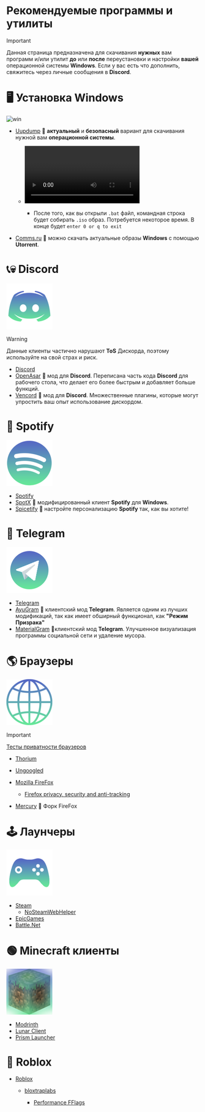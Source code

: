 # Рекомендуемые программы и утилиты
> [!Important]
> Данная страница предназначена для скачивания **нужных** вам программ и/или утилит **до** или **после** переустановки и настройки **вашей** операционной системы **Windows**. Если у вас есть что дополнить, свяжитесь через личные сообщения в **Discord**.

# 🖥️ Установка Windows

![win](https://github.com/user-attachments/assets/a3f9f159-d6b7-4f07-bde2-8b811f16a8a6)

- [Uupdump](https://uupdump.net/) 🔸 **актуальный** и **безопасный** вариант для скачивания нужной вам **операционной системы**. 

  - ![Гайд по установке](https://github.com/Seniroad/Computer-RU-Setup-guide/blob/cf5c14d21d13b27921eae392ae1ccbbefa61316b/docs/uupdump_guide.mp4)

     - После того, как вы открыли `.bat` файл, командная строка будет собирать `.iso` образ. Потребуется некоторое время. В конце будет `enter 0 or q to exit`

- [Comms.ru](https://www.comss.ru/page.php?id=10053) 🔸 можно скачать актуальные образы **Windows** с помощью **Utorrent**.


# 📞💀 Discord

![alt text](discord_update.png)

> [!WARNING]
> Данные клиенты частично нарушают **ToS** Дискорда, поэтому используйте на свой страх и риск.
- [Discord](https://discord.com/)
- [OpenAsar](https://openasar.dev/) 🔹 мод для **Discord**. Переписана часть кода **Discord** для рабочего стола, что делает его более быстрым и добавляет больше функций.
- [Vencord](https://vencord.dev/) 🔹 мод для **Discord**. Множественные плагины, которые могут упростить ваш опыт использование дискордом.
# 🎵 Spotify

![alt text](spotify.png)

- [Spotify](https://www.spotify.com/de-en/download/other/) 
- [SpotX](https://github.com/SpotX-Official/SpotX) 🔸 модифицированный клиент **Spotify** для **Windows**.
- [Spicetify](https://spicetify.app/) 🔸 настройте персонализацию **Spotify** так, как вы хотите!

# 📘 Telegram

![alt text](telegram120.png)

- [Telegram](https://desktop.telegram.org/)
- [AyuGram](https://github.com/AyuGram/AyuGramDesktop) 🔹 клиентский мод **Telegram**. Является одним из лучших модификаций, так как имеет обширный функционал, как **"Режим Призрака"**
- [MaterialGram](https://github.com/kukuruzka165/materialgram) 🔹клиентский мод **Telegram**. Улучшенное визуализация программы социальной сети и удаление мусора.

# 🌎 Браузеры

![alt text](browser.png)

> [!Important]
> [Тесты приватности браузеров](https://privacytests.org/) 

- [Thorium](https://www.majorgeeks.com/files/details/thorium_browser.html)
- [Ungoogled](https://github.com/ungoogled-software/ungoogled-chromium-windows/releases)
- [Mozilla FireFox](https://www.mozilla.org/en-US/firefox/new/)

  - [Firefox privacy, security and anti-tracking](https://github.com/arkenfox/user.js)
- [Mercury](https://github.com/Alex313031/Mercury/releases/tag/v.129.0.2) 🔸 Форк FireFox
# 🕹️ Лаунчеры

![alt text](gaming_logo.png)

- [Steam](https://store.steampowered.com/about/)
  - [NoSteamWebHelper](https://github.com/Aetopia/NoSteamWebHelper) 
- [EpicGames](https://store.epicgames.com/en-US/)
- [Battle.Net](https://us.shop.battle.net/ru-ru)

# 🟢 Minecraft клиенты

![alt text](minecraft.png)

- [Modrinth](https://modrinth.com/)
- [Lunar Client](https://www.lunarclient.com/)
- [Prism Launcher](https://prismlauncher.org/)

# 👾 Roblox
- [Roblox](https://www.roblox.com/)
  
  - [bloxtraplabs](https://github.com/bloxstraplabs/bloxstrap)
  
    - [Performance FFlags](https://gitlab.com/kjwl/roblox-client-optimizer/-/blob/performance-fflags/README.md#performance-fflags) 
